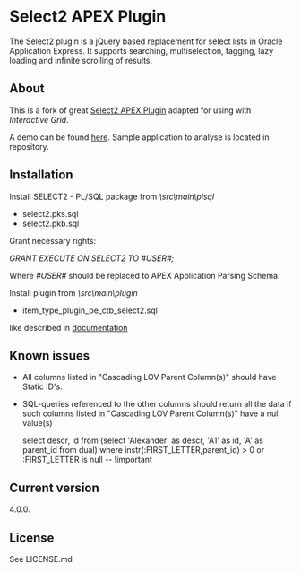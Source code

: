 # Select2 APEX Plugin

The Select2 plugin is a jQuery based replacement for select lists in Oracle Application Express.
It supports searching, multiselection, tagging, lazy loading and infinite scrolling of results.

## About

This is a fork of great [Select2 APEX Plugin](https://github.com/nbuytaert1/apex-select2) adapted for using with *Interactive Grid*.

A demo can be found [here](https://apex.oracle.com/pls/apex/f?p=106000).
Sample application to analyse is located in repository. 

## Installation

Install SELECT2 - PL/SQL package from *\src\main\plsql*

* select2.pks.sql
* select2.pkb.sql

Grant necessary rights:

*GRANT EXECUTE ON SELECT2 TO #USER#;*

Where *#USER#* should be replaced to APEX Application Parsing Schema.

Install plugin from *\src\main\plugin*

* item_type_plugin_be_ctb_select2.sql

like described in [documentation](https://docs.oracle.com/cd/E59726_01/doc.50/e39147/deploy_import.htm#HTMDB26010)


## Known issues

* All columns listed in "Cascading LOV Parent Column(s)" should have Static ID's. 
* SQL-queries referenced to the other columns should return all the data if such columns listed in "Cascading LOV Parent Column(s)" have a null value(s)

   select descr,
          id
   from (select 'Alexander' as descr,
         'A1' as id,
         'A' as parent_id 
         from dual)
   where instr(:FIRST_LETTER,parent_id) > 0
      or :FIRST_LETTER is null -- !important

## Current version

4.0.0.

## License

See LICENSE.md
